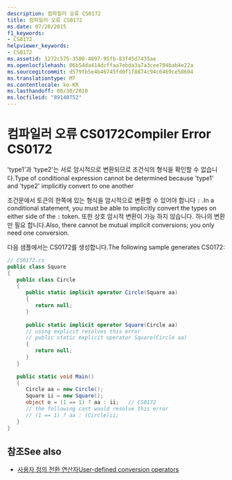 ```yaml
---
description: 컴파일러 오류 CS0172
title: 컴파일러 오류 CS0172
ms.date: 07/20/2015
f1_keywords:
- CS0172
helpviewer_keywords:
- CS0172
ms.assetid: 1272c575-3580-4897-95fb-83f45d7435ae
ms.openlocfilehash: 06b54da414dcffaa7ebda3a7a3cee704bab4e22a
ms.sourcegitcommit: d579fb5e4b46745fd0f1f8874c94c6469ce58604
ms.translationtype: MT
ms.contentlocale: ko-KR
ms.lasthandoff: 08/30/2020
ms.locfileid: "89140752"
---
```

# <a name="compiler-error-cs0172"></a><span data-ttu-id="a80aa-103">컴파일러 오류 CS0172</span><span class="sxs-lookup"><span data-stu-id="a80aa-103">Compiler Error CS0172</span></span>
<span data-ttu-id="a80aa-104">'type1'과 'type2'는 서로 암시적으로 변환되므로 조건식의 형식을 확인할 수 없습니다.</span><span class="sxs-lookup"><span data-stu-id="a80aa-104">Type of conditional expression cannot be determined because 'type1' and 'type2' implicitly convert to one another</span></span>  
  
<span data-ttu-id="a80aa-105">조건문에서 토큰의 한쪽에 있는 형식을 암시적으로 변환할 수 있어야 합니다 `:` .</span><span class="sxs-lookup"><span data-stu-id="a80aa-105">In a conditional statement, you must be able to implicitly convert the types on either side of the `:` token.</span></span> <span data-ttu-id="a80aa-106">또한 상호 암시적 변환이 가능 하지 않습니다. 하나의 변환만 필요 합니다.</span><span class="sxs-lookup"><span data-stu-id="a80aa-106">Also, there cannot be mutual implicit conversions; you only need one conversion.</span></span>
  
<span data-ttu-id="a80aa-107">다음 샘플에서는 CS0172를 생성합니다.</span><span class="sxs-lookup"><span data-stu-id="a80aa-107">The following sample generates CS0172:</span></span>
  
```csharp  
// CS0172.cs  
public class Square  
{  
   public class Circle  
   {  
      public static implicit operator Circle(Square aa)  
      {  
         return null;  
      }  
  
      public static implicit operator Square(Circle aa)  
      // using explicit resolves this error  
      // public static explicit operator Square(Circle aa)  
      {  
         return null;  
      }  
   }  
  
   public static void Main()  
   {  
      Circle aa = new Circle();  
      Square ii = new Square();  
      object o = (1 == 1) ? aa : ii;   // CS0172  
      // the following cast would resolve this error  
      // (1 == 1) ? aa : (Circle)ii;  
   }  
}  
```

## <a name="see-also"></a><span data-ttu-id="a80aa-108">참조</span><span class="sxs-lookup"><span data-stu-id="a80aa-108">See also</span></span>

- [<span data-ttu-id="a80aa-109">사용자 정의 전환 연산자</span><span class="sxs-lookup"><span data-stu-id="a80aa-109">User-defined conversion operators</span></span>](../language-reference/operators/user-defined-conversion-operators.md)
